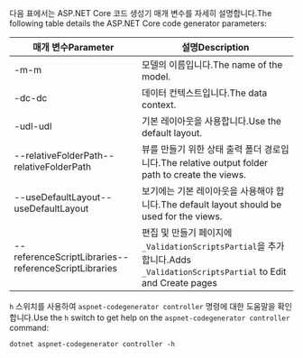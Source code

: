<span data-ttu-id="4d10b-101">다음 표에서는 ASP.NET Core 코드 생성기 매개 변수를 자세히 설명합니다.</span><span class="sxs-lookup"><span data-stu-id="4d10b-101">The following table details the ASP.NET Core code generator parameters:</span></span>

| <span data-ttu-id="4d10b-102">매개 변수</span><span class="sxs-lookup"><span data-stu-id="4d10b-102">Parameter</span></span>               | <span data-ttu-id="4d10b-103">설명</span><span class="sxs-lookup"><span data-stu-id="4d10b-103">Description</span></span>|
| ----------------- | ------------ |
| <span data-ttu-id="4d10b-104">-m</span><span class="sxs-lookup"><span data-stu-id="4d10b-104">-m</span></span>  | <span data-ttu-id="4d10b-105">모델의 이름입니다.</span><span class="sxs-lookup"><span data-stu-id="4d10b-105">The name of the model.</span></span> |
| <span data-ttu-id="4d10b-106">-dc</span><span class="sxs-lookup"><span data-stu-id="4d10b-106">-dc</span></span>  | <span data-ttu-id="4d10b-107">데이터 컨텍스트입니다.</span><span class="sxs-lookup"><span data-stu-id="4d10b-107">The data context.</span></span> |
| <span data-ttu-id="4d10b-108">-udl</span><span class="sxs-lookup"><span data-stu-id="4d10b-108">-udl</span></span> | <span data-ttu-id="4d10b-109">기본 레이아웃을 사용합니다.</span><span class="sxs-lookup"><span data-stu-id="4d10b-109">Use the default layout.</span></span> |
| <span data-ttu-id="4d10b-110">--relativeFolderPath</span><span class="sxs-lookup"><span data-stu-id="4d10b-110">--relativeFolderPath</span></span> | <span data-ttu-id="4d10b-111">뷰를 만들기 위한 상태 출력 폴더 경로입니다.</span><span class="sxs-lookup"><span data-stu-id="4d10b-111">The relative output folder path to create the views.</span></span> |
| <span data-ttu-id="4d10b-112">--useDefaultLayout</span><span class="sxs-lookup"><span data-stu-id="4d10b-112">--useDefaultLayout</span></span> | <span data-ttu-id="4d10b-113">보기에는 기본 레이아웃을 사용해야 합니다.</span><span class="sxs-lookup"><span data-stu-id="4d10b-113">The default layout should be used for the views.</span></span> |
| <span data-ttu-id="4d10b-114">--referenceScriptLibraries</span><span class="sxs-lookup"><span data-stu-id="4d10b-114">--referenceScriptLibraries</span></span> | <span data-ttu-id="4d10b-115">편집 및 만들기 페이지에 `_ValidationScriptsPartial`을 추가합니다.</span><span class="sxs-lookup"><span data-stu-id="4d10b-115">Adds `_ValidationScriptsPartial` to Edit and Create pages</span></span> |

<span data-ttu-id="4d10b-116">`h` 스위치를 사용하여 `aspnet-codegenerator controller` 명령에 대한 도움말을 확인합니다.</span><span class="sxs-lookup"><span data-stu-id="4d10b-116">Use the `h` switch to get help on the `aspnet-codegenerator controller` command:</span></span>

```console
dotnet aspnet-codegenerator controller -h
```
